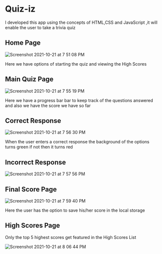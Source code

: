 # Quiz-iz
I developed this app using the concepts of HTML,CSS and JavaScript ,it will enable the user to take a trivia quiz 

## Home Page 


![Screenshot 2021-10-21 at 7 51 08 PM](https://user-images.githubusercontent.com/86730045/138297816-7d967daa-220f-40f1-9df4-140f6aea2bb8.png)

Here we have options of starting the quiz and viewing the High Scores 


## Main Quiz Page 

![Screenshot 2021-10-21 at 7 55 19 PM](https://user-images.githubusercontent.com/86730045/138298137-33040e23-a3bf-4216-9819-704d61d7a772.png)

Here we have a progress bar bar to keep track of the questions answered and also we have the score we have so far 

## Correct Response 


![Screenshot 2021-10-21 at 7 56 30 PM](https://user-images.githubusercontent.com/86730045/138298769-03182ab2-9518-4140-ad2a-43b0ec004891.png)

When the user enters a correct response the background of the options turns green if not then it turns red 


## Incorrect Response 


![Screenshot 2021-10-21 at 7 57 56 PM](https://user-images.githubusercontent.com/86730045/138298693-61e9c99b-e587-4cfe-8c29-3638f7f2a788.png)


## Final Score Page 




![Screenshot 2021-10-21 at 7 59 40 PM](https://user-images.githubusercontent.com/86730045/138299082-08181e3e-a752-40d4-b1a4-3846617638de.png)

Here the user has the option to save his/her score in the local storage 



## High Scores Page 

Only the top 5 highest scores get featured in the High Scores List 



![Screenshot 2021-10-21 at 8 06 44 PM](https://user-images.githubusercontent.com/86730045/138300381-0d5207de-e7ba-44db-a2e9-6d62f0887d8a.png)




